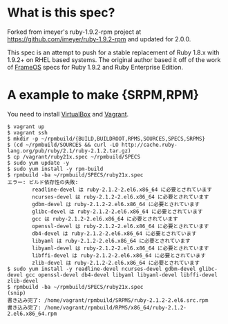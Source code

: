 # What is this spec?

Forked from imeyer's ruby-1.9.2-rpm project at https://github.com/imeyer/ruby-1.9.2-rpm and updated for 2.0.0.

This spec is an attempt to push for a stable replacement of Ruby 1.8.x with 1.9.2+ on RHEL based systems. The original author based it off of the work of [FrameOS](http://www.frameos.org) specs for Ruby 1.9.2 and Ruby Enterprise Edition.

# A example to make {SRPM,RPM}

You need to install [VirtualBox](https://www.virtualbox.org/) and [Vagrant](http://www.vagrantup.com/).

```
$ vagrant up
$ vagrant ssh
$ mkdir -p ~/rpmbuild/{BUILD,BUILDROOT,RPMS,SOURCES,SPECS,SRPMS}
$ (cd ~/rpmbuild/SOURCES && curl -LO http://cache.ruby-lang.org/pub/ruby/2.1/ruby-2.1.2.tar.gz)
$ cp /vagrant/ruby21x.spec ~/rpmbuild/SPECS
$ sudo yum update -y
$ sudo yum install -y rpm-build
$ rpmbuild -ba ~/rpmbuild/SPECS/ruby21x.spec
エラー: ビルド依存性の失敗:
        readline-devel は ruby-2.1.2-2.el6.x86_64 に必要とされています
        ncurses-devel は ruby-2.1.2-2.el6.x86_64 に必要とされています
        gdbm-devel は ruby-2.1.2-2.el6.x86_64 に必要とされています
        glibc-devel は ruby-2.1.2-2.el6.x86_64 に必要とされています
        gcc は ruby-2.1.2-2.el6.x86_64 に必要とされています
        openssl-devel は ruby-2.1.2-2.el6.x86_64 に必要とされています
        db4-devel は ruby-2.1.2-2.el6.x86_64 に必要とされています
        libyaml は ruby-2.1.2-2.el6.x86_64 に必要とされています
        libyaml-devel は ruby-2.1.2-2.el6.x86_64 に必要とされています
        libffi-devel は ruby-2.1.2-2.el6.x86_64 に必要とされています
        zlib-devel は ruby-2.1.2-2.el6.x86_64 に必要とされています
$ sudo yum install -y readline-devel ncurses-devel gdbm-devel glibc-devel gcc openssl-devel db4-devel libyaml libyaml-devel libffi-devel zlib-devel
$ rpmbuild -ba ~/rpmbuild/SPECS/ruby21x.spec
(snip)
書き込み完了: /home/vagrant/rpmbuild/SRPMS/ruby-2.1.2-2.el6.src.rpm
書き込み完了: /home/vagrant/rpmbuild/RPMS/x86_64/ruby-2.1.2-2.el6.x86_64.rpm
```
